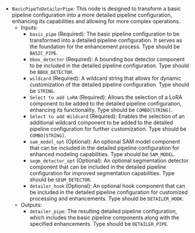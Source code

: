 - `BasicPipeToDetailerPipe`: This node is designed to transform a basic pipeline configuration into a more detailed pipeline configuration, enhancing its capabilities and allowing for more complex operations.
    - Inputs:
        - `basic_pipe` (Required): The basic pipeline configuration to be transformed into a detailed pipeline configuration. It serves as the foundation for the enhancement process. Type should be `BASIC_PIPE`.
        - `bbox_detector` (Required): A bounding box detector component to be included in the detailed pipeline configuration. Type should be `BBOX_DETECTOR`.
        - `wildcard` (Required): A wildcard string that allows for dynamic customization of the detailed pipeline configuration. Type should be `STRING`.
        - `Select to add LoRA` (Required): Allows the selection of a LoRA component to be added to the detailed pipeline configuration, enhancing its functionality. Type should be `COMBO[STRING]`.
        - `Select to add Wildcard` (Required): Enables the selection of an additional wildcard component to be added to the detailed pipeline configuration for further customization. Type should be `COMBO[STRING]`.
        - `sam_model_opt` (Optional): An optional SAM model component that can be included in the detailed pipeline configuration for enhanced modeling capabilities. Type should be `SAM_MODEL`.
        - `segm_detector_opt` (Optional): An optional segmentation detector component that can be included in the detailed pipeline configuration for improved segmentation capabilities. Type should be `SEGM_DETECTOR`.
        - `detailer_hook` (Optional): An optional hook component that can be included in the detailed pipeline configuration for customized processing and enhancements. Type should be `DETAILER_HOOK`.
    - Outputs:
        - `detailer_pipe`: The resulting detailed pipeline configuration, which includes the basic pipeline components along with the specified enhancements. Type should be `DETAILER_PIPE`.
